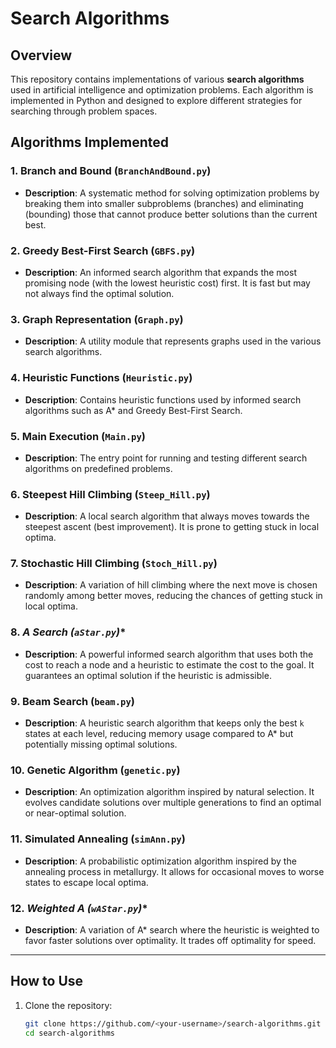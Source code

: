 # Search Algorithms

## Overview
This repository contains implementations of various **search algorithms** used in artificial intelligence and optimization problems. Each algorithm is implemented in Python and designed to explore different strategies for searching through problem spaces.

## Algorithms Implemented

### 1. **Branch and Bound (`BranchAndBound.py`)**
   - **Description**: A systematic method for solving optimization problems by breaking them into smaller subproblems (branches) and eliminating (bounding) those that cannot produce better solutions than the current best.

### 2. **Greedy Best-First Search (`GBFS.py`)**
   - **Description**: An informed search algorithm that expands the most promising node (with the lowest heuristic cost) first. It is fast but may not always find the optimal solution.

### 3. **Graph Representation (`Graph.py`)**
   - **Description**: A utility module that represents graphs used in the various search algorithms.

### 4. **Heuristic Functions (`Heuristic.py`)**
   - **Description**: Contains heuristic functions used by informed search algorithms such as A* and Greedy Best-First Search.

### 5. **Main Execution (`Main.py`)**
   - **Description**: The entry point for running and testing different search algorithms on predefined problems.

### 6. **Steepest Hill Climbing (`Steep_Hill.py`)**
   - **Description**: A local search algorithm that always moves towards the steepest ascent (best improvement). It is prone to getting stuck in local optima.

### 7. **Stochastic Hill Climbing (`Stoch_Hill.py`)**
   - **Description**: A variation of hill climbing where the next move is chosen randomly among better moves, reducing the chances of getting stuck in local optima.

### 8. **A* Search (`aStar.py`)**
   - **Description**: A powerful informed search algorithm that uses both the cost to reach a node and a heuristic to estimate the cost to the goal. It guarantees an optimal solution if the heuristic is admissible.

### 9. **Beam Search (`beam.py`)**
   - **Description**: A heuristic search algorithm that keeps only the best `k` states at each level, reducing memory usage compared to A* but potentially missing optimal solutions.

### 10. **Genetic Algorithm (`genetic.py`)**
   - **Description**: An optimization algorithm inspired by natural selection. It evolves candidate solutions over multiple generations to find an optimal or near-optimal solution.

### 11. **Simulated Annealing (`simAnn.py`)**
   - **Description**: A probabilistic optimization algorithm inspired by the annealing process in metallurgy. It allows for occasional moves to worse states to escape local optima.

### 12. **Weighted A* (`wAStar.py`)**
   - **Description**: A variation of A* search where the heuristic is weighted to favor faster solutions over optimality. It trades off optimality for speed.

---

## How to Use

1. Clone the repository:
   ```bash
   git clone https://github.com/<your-username>/search-algorithms.git
   cd search-algorithms
